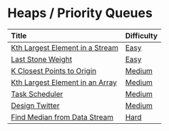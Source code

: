 # Heaps / Priority Queues

| Title | Difficulty |
| :---- | :--------- |
| [Kth Largest Element in a Stream](kth-largest-element-in-a-stream) | [Easy](https://leetcode.com/problems/kth-largest-element-in-a-stream/) |
| [Last Stone Weight](last-stone-weight) | [Easy](https://leetcode.com/problems/last-stone-weight/) |
| [K Closest Points to Origin](k-closest-points-to-origin) | [Medium](https://leetcode.com/problems/k-closest-points-to-origin/) |
| [Kth Largest Element in an Array](kth-largest-element-in-an-array) | [Medium](https://leetcode.com/problems/kth-largest-element-in-an-array/) |
| [Task Scheduler](task-scheduler) | [Medium](https://leetcode.com/problems/task-scheduler/) |
| [Design Twitter](design-twitter) | [Medium](https://leetcode.com/problems/design-twitter/) |
| [Find Median from Data Stream](find-median-from-data-stream) | [Hard](https://leetcode.com/problems/find-median-from-data-stream/) |